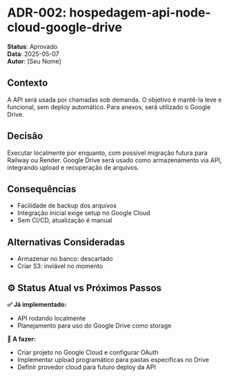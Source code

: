 # ADR-002: hospedagem-api-node-cloud-google-drive

**Status**: Aprovado  
**Data**: 2025-05-07  
**Autor**: [Seu Nome]

## Contexto

A API será usada por chamadas sob demanda. O objetivo é mantê-la leve e funcional, sem deploy automático. Para anexos, será utilizado o Google Drive.

## Decisão

Executar localmente por enquanto, com possível migração futura para Railway ou Render. Google Drive será usado como armazenamento via API, integrando upload e recuperação de arquivos.

## Consequências

- Facilidade de backup dos arquivos
- Integração inicial exige setup no Google Cloud
- Sem CI/CD, atualização é manual

## Alternativas Consideradas

- Armazenar no banco: descartado
- Criar S3: inviável no momento


## ⚙️ Status Atual vs Próximos Passos

**✅ Já implementado:**
- API rodando localmente
- Planejamento para uso do Google Drive como storage

**🚧 A fazer:**
- Criar projeto no Google Cloud e configurar OAuth
- Implementar upload programático para pastas específicas no Drive
- Definir provedor cloud para futuro deploy da API
